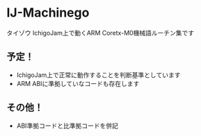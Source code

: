 # IJ-Machinego
タイゾウ  IchigoJam上で動くARM Coretx-M0機械語ルーチン集です

## 予定！
* IchigoJam上で正常に動作することを判断基準としています
* ARM ABIに準拠していなコードも存在します

## その他！
* ABI準拠コードと比準拠コードを併記
